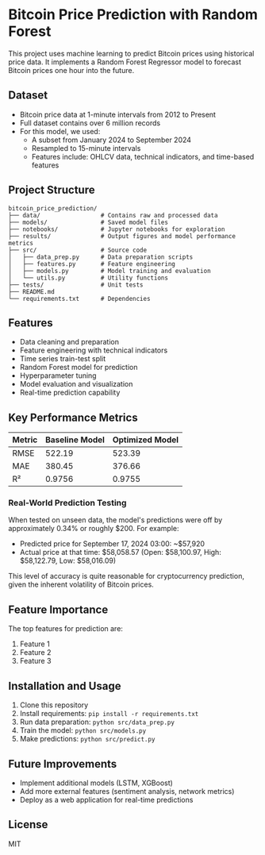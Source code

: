 # Bitcoin Price Prediction with Random Forest

This project uses machine learning to predict Bitcoin prices using historical price data. It implements a Random Forest Regressor model to forecast Bitcoin prices one hour into the future.

## Dataset

- Bitcoin price data at 1-minute intervals from 2012 to Present
- Full dataset contains over 6 million records
- For this model, we used:
  - A subset from January 2024 to September 2024
  - Resampled to 15-minute intervals
  - Features include: OHLCV data, technical indicators, and time-based features

## Project Structure

```
bitcoin_price_prediction/
├── data/                 # Contains raw and processed data
├── models/               # Saved model files
├── notebooks/            # Jupyter notebooks for exploration
├── results/              # Output figures and model performance metrics
├── src/                  # Source code
│   ├── data_prep.py      # Data preparation scripts
│   ├── features.py       # Feature engineering
│   ├── models.py         # Model training and evaluation
│   └── utils.py          # Utility functions
├── tests/                # Unit tests
├── README.md
└── requirements.txt      # Dependencies
```

## Features

- Data cleaning and preparation
- Feature engineering with technical indicators
- Time series train-test split
- Random Forest model for prediction
- Hyperparameter tuning
- Model evaluation and visualization
- Real-time prediction capability

## Key Performance Metrics

| Metric | Baseline Model | Optimized Model |
|--------|----------------|----------------|
| RMSE   | 522.19         | 523.39         |
| MAE    | 380.45         | 376.66         |
| R²     | 0.9756         | 0.9755         |

### Real-World Prediction Testing

When tested on unseen data, the model's predictions were off by approximately 0.34% or roughly $200. For example:

- Predicted price for September 17, 2024 03:00: ~$57,920
- Actual price at that time: $58,058.57 (Open: $58,100.97, High: $58,122.79, Low: $58,016.09)

This level of accuracy is quite reasonable for cryptocurrency prediction, given the inherent volatility of Bitcoin prices.

## Feature Importance

The top features for prediction are:
1. Feature 1
2. Feature 2
3. Feature 3

## Installation and Usage

1. Clone this repository
2. Install requirements: `pip install -r requirements.txt`
3. Run data preparation: `python src/data_prep.py`
4. Train the model: `python src/models.py`
5. Make predictions: `python src/predict.py`

## Future Improvements

- Implement additional models (LSTM, XGBoost)
- Add more external features (sentiment analysis, network metrics)
- Deploy as a web application for real-time predictions

## License

MIT

